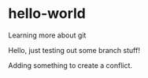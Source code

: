 # hello-world
Learning more about git

Hello, just testing out some branch stuff!


Adding something to create a conflict.
